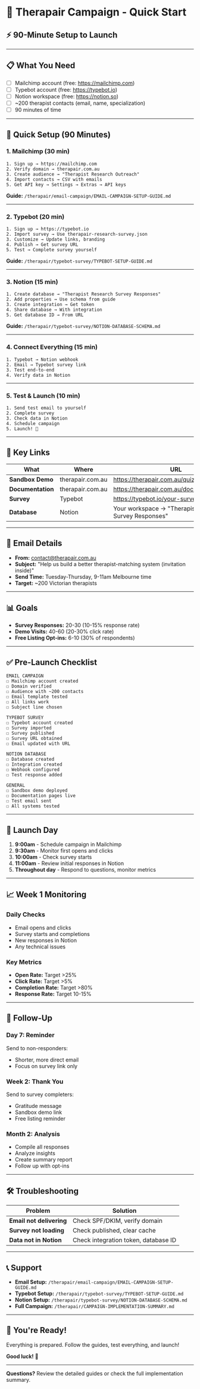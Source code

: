 # 🚀 Therapair Campaign - Quick Start

## ⚡ **90-Minute Setup to Launch**

---

## 📋 **What You Need**

- [ ] Mailchimp account (free: https://mailchimp.com)
- [ ] Typebot account (free: https://typebot.io)
- [ ] Notion workspace (free: https://notion.so)
- [ ] ~200 therapist contacts (email, name, specialization)
- [ ] 90 minutes of time

---

## 🎯 **Quick Setup (90 Minutes)**

### **1. Mailchimp (30 min)**
```
1. Sign up → https://mailchimp.com
2. Verify domain → therapair.com.au
3. Create audience → "Therapist Research Outreach"
4. Import contacts → CSV with emails
5. Get API key → Settings → Extras → API keys
```

**Guide:** `/therapair/email-campaign/EMAIL-CAMPAIGN-SETUP-GUIDE.md`

---

### **2. Typebot (20 min)**
```
1. Sign up → https://typebot.io
2. Import survey → Use therapair-research-survey.json
3. Customize → Update links, branding
4. Publish → Get survey URL
5. Test → Complete survey yourself
```

**Guide:** `/therapair/typebot-survey/TYPEBOT-SETUP-GUIDE.md`

---

### **3. Notion (15 min)**
```
1. Create database → "Therapist Research Survey Responses"
2. Add properties → Use schema from guide
3. Create integration → Get token
4. Share database → With integration
5. Get database ID → From URL
```

**Guide:** `/therapair/typebot-survey/NOTION-DATABASE-SCHEMA.md`

---

### **4. Connect Everything (15 min)**
```
1. Typebot → Notion webhook
2. Email → Typebot survey link
3. Test end-to-end
4. Verify data in Notion
```

---

### **5. Test & Launch (10 min)**
```
1. Send test email to yourself
2. Complete survey
3. Check data in Notion
4. Schedule campaign
5. Launch! 🚀
```

---

## 🔗 **Key Links**

| What | Where | URL |
|------|-------|-----|
| **Sandbox Demo** | therapair.com.au | https://therapair.com.au/quiz |
| **Documentation** | therapair.com.au | https://therapair.com.au/documentation.html |
| **Survey** | Typebot | https://typebot.io/your-survey-id |
| **Database** | Notion | Your workspace → "Therapist Research Survey Responses" |

---

## 📧 **Email Details**

- **From:** contact@therapair.com.au
- **Subject:** "Help us build a better therapist-matching system (invitation inside)"
- **Send Time:** Tuesday-Thursday, 9-11am Melbourne time
- **Target:** ~200 Victorian therapists

---

## 📊 **Goals**

- **Survey Responses:** 20-30 (10-15% response rate)
- **Demo Visits:** 40-60 (20-30% click rate)
- **Free Listing Opt-ins:** 6-10 (30% of respondents)

---

## ✅ **Pre-Launch Checklist**

```
EMAIL CAMPAIGN
☐ Mailchimp account created
☐ Domain verified
☐ Audience with ~200 contacts
☐ Email template tested
☐ All links work
☐ Subject line chosen

TYPEBOT SURVEY
☐ Typebot account created
☐ Survey imported
☐ Survey published
☐ Survey URL obtained
☐ Email updated with URL

NOTION DATABASE
☐ Database created
☐ Integration created
☐ Webhook configured
☐ Test response added

GENERAL
☐ Sandbox demo deployed
☐ Documentation pages live
☐ Test email sent
☐ All systems tested
```

---

## 🎯 **Launch Day**

1. **9:00am** - Schedule campaign in Mailchimp
2. **9:30am** - Monitor first opens and clicks
3. **10:00am** - Check survey starts
4. **11:00am** - Review initial responses in Notion
5. **Throughout day** - Respond to questions, monitor metrics

---

## 📈 **Week 1 Monitoring**

### **Daily Checks**
- Email opens and clicks
- Survey starts and completions
- New responses in Notion
- Any technical issues

### **Key Metrics**
- **Open Rate:** Target >25%
- **Click Rate:** Target >5%
- **Completion Rate:** Target >80%
- **Response Rate:** Target 10-15%

---

## 🔄 **Follow-Up**

### **Day 7: Reminder**
Send to non-responders:
- Shorter, more direct email
- Focus on survey link only

### **Week 2: Thank You**
Send to survey completers:
- Gratitude message
- Sandbox demo link
- Free listing reminder

### **Month 2: Analysis**
- Compile all responses
- Analyze insights
- Create summary report
- Follow up with opt-ins

---

## 🛠️ **Troubleshooting**

| Problem | Solution |
|---------|----------|
| **Email not delivering** | Check SPF/DKIM, verify domain |
| **Survey not loading** | Check published, clear cache |
| **Data not in Notion** | Check integration token, database ID |

---

## 📞 **Support**

- **Email Setup:** `/therapair/email-campaign/EMAIL-CAMPAIGN-SETUP-GUIDE.md`
- **Typebot Setup:** `/therapair/typebot-survey/TYPEBOT-SETUP-GUIDE.md`
- **Notion Setup:** `/therapair/typebot-survey/NOTION-DATABASE-SCHEMA.md`
- **Full Campaign:** `/therapair/CAMPAIGN-IMPLEMENTATION-SUMMARY.md`

---

## 🎉 **You're Ready!**

Everything is prepared. Follow the guides, test everything, and launch!

**Good luck!** 🚀

---

**Questions?** Review the detailed guides or check the full implementation summary.
